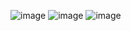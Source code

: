 ![image](https://github.com/user-attachments/assets/72148bbf-f747-46cf-89ef-31e1576e8240)
![image](https://github.com/user-attachments/assets/22b00f91-d91f-4641-bda6-eea25519df7d)
![image](https://github.com/user-attachments/assets/6e054444-935e-4b55-b43e-dd4092a9dbcd)
